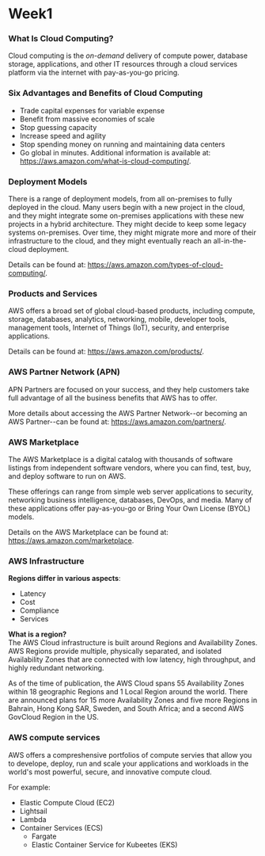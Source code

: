 # Week1

### What Is Cloud Computing?
Cloud computing is the *on-demand* delivery of compute power, database storage, applications, and other IT resources through a cloud services platform via the internet with pay-as-you-go pricing.

### Six Advantages and Benefits of Cloud Computing
- Trade capital expenses for variable expense
- Benefit from massive economies of scale
- Stop guessing capacity
- Increase speed and agility
- Stop spending money on running and maintaining data centers
- Go global in minutes. 
Additional information is available at: https://aws.amazon.com/what-is-cloud-computing/.

### Deployment Models
There is a range of deployment models, from all on-premises to fully deployed in the cloud. Many users begin with a new project in the cloud, and they might integrate some on-premises applications with these new projects in a hybrid architecture. They might decide to keep some legacy systems on-premises. Over time, they might migrate more and more of their infrastructure to the cloud, and they might eventually reach an all-in-the-cloud deployment.  

Details can be found at: https://aws.amazon.com/types-of-cloud-computing/.

### Products and Services
AWS offers a broad set of global cloud-based products, including compute, storage, databases, analytics, networking, mobile, developer tools, management tools, Internet of Things (IoT), security, and enterprise applications.

Details can be found at: https://aws.amazon.com/products/.

### AWS Partner Network (APN)
APN Partners are focused on your success, and they help customers take full advantage of all the business benefits that AWS has to offer.  

More details about accessing the AWS Partner Network--or becoming an AWS Partner--can be found at: https://aws.amazon.com/partners/.

### AWS Marketplace
The AWS Marketplace is a digital catalog with thousands of software listings from independent software vendors, where you can find, test, buy, and deploy software to run on AWS.

These offerings can range from simple web server applications to security, networking business intelligence, databases, DevOps, and media. Many of these applications offer pay-as-you-go or Bring Your Own License (BYOL) models.

Details on the AWS Marketplace can be found at: https://aws.amazon.com/marketplace.

### AWS Infrastructure
**Regions differ in various aspects**:
- Latency  
- Cost  
- Compliance  
- Services

**What is a region?**   
The AWS Cloud infrastructure is built around Regions and Availability Zones. AWS Regions provide multiple, physically separated, and isolated Availability Zones that are connected with low latency, high throughput, and highly redundant networking.  

As of the time of publication, the AWS Cloud spans 55 Availability Zones within 18 geographic Regions and 1 Local Region around the world. There are announced plans for 15 more Availability Zones and five more Regions in Bahrain, Hong Kong SAR, Sweden, and South Africa; and a second AWS GovCloud Region in the US.  

### AWS compute services 
AWS offers a compreshensive portfolios of compute servies that allow you to develope, deploy, run and scale your applications and workloads in the world's most powerful, secure, and innovative compute cloud.   

For example:  
- Elastic Compute Cloud (EC2)
- Lightsail
- Lambda
- Container Services (ECS)
  - Fargate  
  - Elastic Container Service for Kubeetes (EKS)



